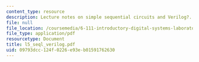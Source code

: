 ```yaml
---
content_type: resource
description: Lecture notes on simple sequential circuits and Verilog?.
file: null
file_location: /coursemedia/6-111-introductory-digital-systems-laboratory-spring-2006/09793dcc124f0226e93eb01591762630_l5_seql_verilog.pdf
file_type: application/pdf
resourcetype: Document
title: l5_seql_verilog.pdf
uid: 09793dcc-124f-0226-e93e-b01591762630
---
```

